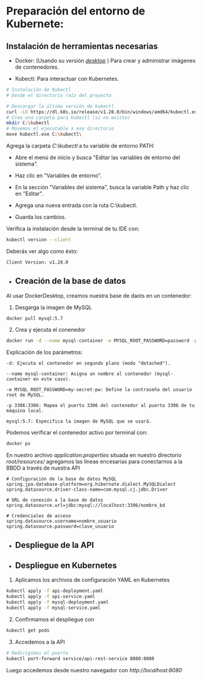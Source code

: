 
# Preparación del entorno de Kubernete:

## Instalación de herramientas necesarias

* Docker: (Usando su versión [*desktop*](https://www.docker.com/products/docker-desktop/) ) Para crear y administrar imágenes de contenedores.

* Kubectl: Para interactuar con Kubernetes.


```bash
# Instalación de Kubectl
# Desde el directorio raíz del proyecto

# Descargar la última versión de kubectl
curl -LO https://dl.k8s.io/release/v1.28.0/bin/windows/amd64/kubectl.exe
# Crea una carpeta para kubectl (si no existe)
mkdir C:\kubectl
# Movemos el ejecutable a ese directorio
move kubectl.exe C:\kubectl\
```

Agrega la carpeta *C:\kubectl* a tu variable de entorno PATH:

- Abre el menú de inicio y busca "Editar las variables de entorno del sistema".

- Haz clic en "Variables de entorno".

- En la sección "Variables del sistema", busca la variable Path y haz clic en "Editar".

- Agrega una nueva entrada con la ruta C:\kubectl.

- Guarda los cambios.

Verifica la instalación desde la terminal de tu IDE con:

```bash
kubectl version --client
```

Deberás ver algo como ésto:


```bash
Client Version: v1.28.0
```

* ## Creación de la base de datos 

Al usar DockerDesktop, creamos nuestra base de daots en un contenedor:

1. Desgarga la imagen de MySQL

```bash
docker pull mysql:5.7
```

2. Crea y ejecuta el conenedor

```bash 
docker run -d --name mysql-container -e MYSQL_ROOT_PASSWORD=password -p 3306:3306 mysql:5.7
``` 

Explicación de los parámetros:

    -d: Ejecuta el contenedor en segundo plano (modo "detached").

    --name mysql-container: Asigna un nombre al contenedor (mysql-container en este caso).

    -e MYSQL_ROOT_PASSWORD=my-secret-pw: Define la contraseña del usuario root de MySQL.

    -p 3306:3306: Mapea el puerto 3306 del contenedor al puerto 3306 de tu máquina local.

    mysql:5.7: Especifica la imagen de MySQL que se usará.

Podemos verificar el contenedor activo por terminal con:

```bash
docker ps
```

En nuestro archivo *application.properties* situada en nuestro directorio *root/resources/* agregamos las líneas encesarias para conectarnos a la BBDD a través de nuestra API

```properties
# Configuración de la base de datos MySQL
spring.jpa.database-platform=org.hibernate.dialect.MySQLDialect
spring.datasource.driver-class-name=com.mysql.cj.jdbc.Driver

# URL de conexión a la base de datos
spring.datasource.url=jdbc:mysql://localhost:3306/nombre_bd

# Credenciales de acceso
spring.datasource.username=nombre_usuario
spring.datasource.password=clave_usuario
```

* ## Despliegue de la API


* ## Despliegue en Kubernetes

1. Aplicamos los archivos de configuración YAML en Kubernetes
   
```bash
kubectl apply -f api-deployment.yaml
kubectl apply -f api-service.yaml
kubectl apply -f mysql-deployment.yaml
kubectl apply -f mysql-service.yaml
```

2. Confirmamos el despliegue con 
```bash
kubectl get pods
```

3. Accedemos a la API
```bash
# Redirigimos el puerto
kubectl port-forward service/api-rest-service 8080:8080
```
Luego accedemos desde nuestro navegador con *http://localhost:8080*